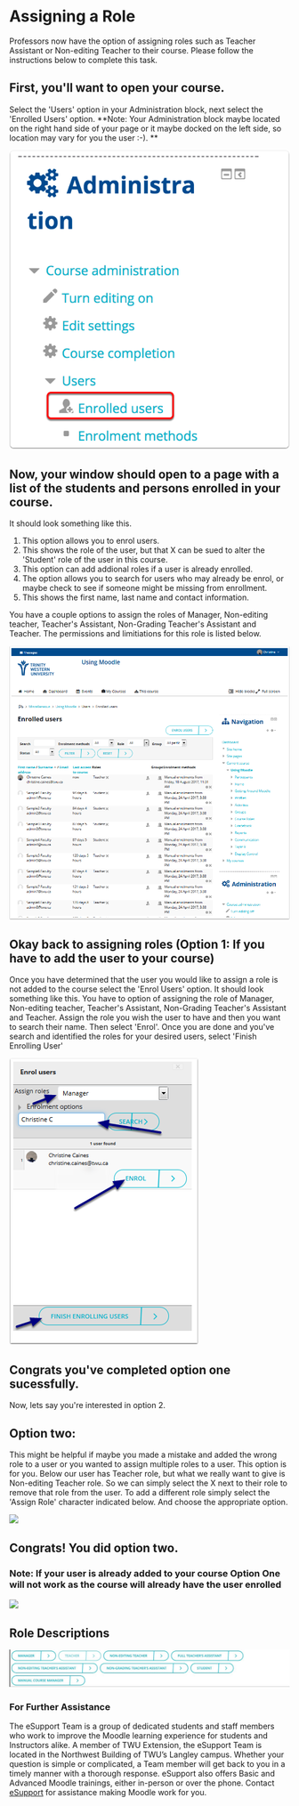 # Assigning a Role

Professors now have the option of assigning roles such as Teacher Assistant or Non-editing Teacher to their course. Please follow the instructions below to complete this task.

## First, you'll want to open your course.

Select the 'Users' option in your Administration block, next select the 'Enrolled Users' option. **Note: Your Administration block maybe located on the right hand side of your page or it maybe docked on the left side, so location may vary for you the user :-\). **

![](../.gitbook/assets/in-your-administration-block-click-users-then-enrolled-users.png)

## Now, your window should open to a page with a list of the students and persons enrolled in your course.

It should look something like this.

1. This option allows you to enrol users.
2. This shows the role of the user, but that X can be sued to alter the 'Student' role of the user in this course. 
3. This option can add addional roles if a user is already enrolled. 
4. The option allows you to search for users who may already be enrol, or maybe check to see if someone might be missing from enrollment. 
5. This shows the first name, last name and contact information. 

You have a couple options to assign the roles of Manager, Non-editing teacher, Teacher's Assistant, Non-Grading Teacher's Assistant and Teacher. The permissions and limitiations for this role is listed below.

![](../.gitbook/assets/now-your-window-should-open-to-a-page-with-a-list-of-the-students-and-persons-enrolled-in-your-cour.png)

## Okay back to assigning roles \(Option 1: If you have to add the user to your course\)

Once you have determined that the user you would like to assign a role is not added to the course select the 'Enrol Users' option. It should look something like this. You have to option of assigning the role of Manager, Non-editing teacher, Teacher's Assistant, Non-Grading Teacher's Assistant and Teacher. Assign the role you wish the user to have and then you want to search their name. Then select 'Enrol'. Once you are done and you've search and identified the roles for your desired users, select 'Finish Enrolling User'

![](../.gitbook/assets/okay-back-to-assigning-roles-option-1-if-you-have-to-add-the-user-to-your-course.png)

## Congrats you've completed option one sucessfully.

Now, lets say you're interested in option 2.

## Option two:

This might be helpful if maybe you made a mistake and added the wrong role to a user or you wanted to assign multiple roles to a user. This option is for you. Below our user has Teacher role, but what we really want to give is Non-editing Teacher role. So we can simply select the X next to their role to remove that role from the user. To add a different role simply select the 'Assign Role' character indicated below. And choose the appropriate option.

![](https://github.com/twonline/moodlefaq/tree/e3caad8f5cd894e5f6efa273afb67ea25cde4d85/images/assigning-roles/option-two-.png)

## Congrats! You did option two.

### Note: If your user is already added to your course **Option One** will not work as the course will already have the user enrolled

![](https://github.com/twonline/moodlefaq/tree/e3caad8f5cd894e5f6efa273afb67ea25cde4d85/images/assigning-roles/congrats--you-did-option-two-.png)

## Role Descriptions

![](../.gitbook/assets/capture-3.JPG)

### For Further Assistance

The eSupport Team is a group of dedicated students and staff members who work to improve the Moodle learning experience for students and Instructors alike. A member of TWU Extension, the eSupport Team is located in the Northwest Building of TWU’s Langley campus. Whether your question is simple or complicated, a Team member will get back to you in a timely manner with a thorough response. eSupport also offers Basic and Advanced Moodle trainings, either in-person or over the phone. Contact [eSupport](https://trinitywestern.teamdynamix.com/TDClient/Requests/ServiceDet?ID=16141) for assistance making Moodle work for you.

